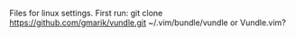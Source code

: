 Files for linux settings.
First run:
git clone https://github.com/gmarik/vundle.git ~/.vim/bundle/vundle or Vundle.vim?
